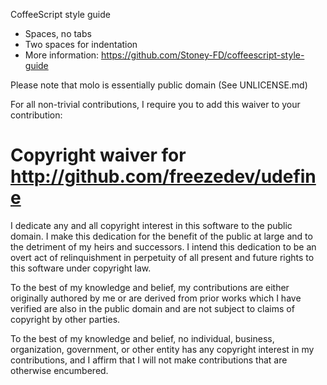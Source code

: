 CoffeeScript style guide

* Spaces, no tabs
* Two spaces for indentation
* More information: https://github.com/Stoney-FD/coffeescript-style-guide

Please note that molo is essentially public domain (See UNLICENSE.md)

For all non-trivial contributions, I require you to add this waiver to your
contribution:

# Copyright waiver for <http://github.com/freezedev/udefine>

I dedicate any and all copyright interest in this software to the
public domain. I make this dedication for the benefit of the public at
large and to the detriment of my heirs and successors. I intend this
dedication to be an overt act of relinquishment in perpetuity of all
present and future rights to this software under copyright law.

To the best of my knowledge and belief, my contributions are either
originally authored by me or are derived from prior works which I have
verified are also in the public domain and are not subject to claims
of copyright by other parties.

To the best of my knowledge and belief, no individual, business,
organization, government, or other entity has any copyright interest
in my contributions, and I affirm that I will not make contributions
that are otherwise encumbered.
